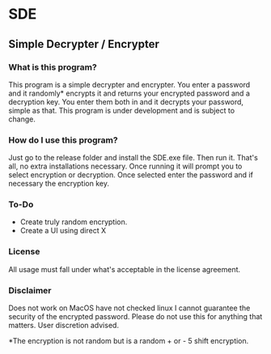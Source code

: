 # SDE
## Simple Decrypter / Encrypter 
### What is this program?
This program is a simple decrypter and encrypter. You enter a password and it randomly* encrypts it and returns your encrypted password and a decryption key. You enter them both in and it decrypts your password, simple as that. This program is under development and is subject to change.

### How do I use this program?
Just go to the release folder and install the SDE.exe file.
Then run it. That's all, no extra installations necessary.
Once running it will prompt you to select encryption or decryption.
Once selected enter the password and if necessary the encryption key.

### To-Do
- Create truly random encryption.
- Create a UI using direct X

### License
All usage must fall under what's acceptable in the license agreement.

### Disclaimer
Does not work on MacOS have not checked linux
I cannot guarantee the security of the encrypted password. Please do not use this for anything that matters. User discretion advised.

*The encryption is not random but is a random + or - 5 shift encryption.


